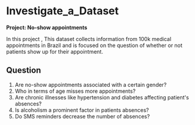 # Investigate_a_Dataset
**Project: No-show appointments**

In this project , This dataset collects information from 100k medical appointments in Brazil and is 
focused on the question of whether or not patients show up for their appointment.

## Question
1. Are no-show appointments associated with a certain gender?
2. Who in terms of age misses more appointments?
3. Are chronic illnesses like hypertension and diabetes affecting patient's absences?
4. Is alcoholism a prominent factor in patients absences?
5. Do SMS reminders decrease the number of absences?
